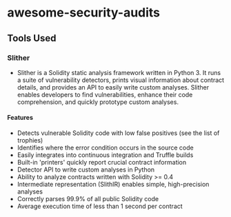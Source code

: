 # awesome-security-audits

## Tools Used
### Slither
- Slither is a Solidity static analysis framework written in Python 3. It runs a suite of vulnerability detectors, prints visual information about contract details, and provides an API to easily write custom analyses. Slither enables developers to find vulnerabilities, enhance their code comprehension, and quickly prototype custom analyses.
#### Features
- Detects vulnerable Solidity code with low false positives (see the list of trophies)
- Identifies where the error condition occurs in the source code
- Easily integrates into continuous integration and Truffle builds
- Built-in 'printers' quickly report crucial contract information
- Detector API to write custom analyses in Python
- Ability to analyze contracts written with Solidity >= 0.4
- Intermediate representation (SlithIR) enables simple, high-precision analyses
- Correctly parses 99.9% of all public Solidity code
- Average execution time of less than 1 second per contract
